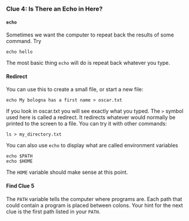 ### Clue 4: Is There an Echo in Here? ###

#### `echo` ####

Sometimes we want the computer to repeat back the results of some command. Try

    echo hello
    
The most basic thing `echo` will do is repeat back whatever you type. 

#### Redirect ####
You can use this to create a small file, or start a new file:

    echo My bologna has a first name > oscar.txt
    
If you look in oscar.txt you will see exactly what you typed. The `>` symbol
used here is called a redirect. It redirects whatever would normally be printed
to the screen to a file. You can try it with other commands:

    ls > my_directory.txt
    
You can also use `echo` to display what are called environment variables

    echo $PATH
    echo $HOME

The `HOME` variable should make sense at this point. 

#### Find Clue 5 ####

The `PATH` variable tells the computer where programs are. Each path that could 
contain a program is placed between colons. Your hint for the next clue is the 
first path listed in your `PATH`.
